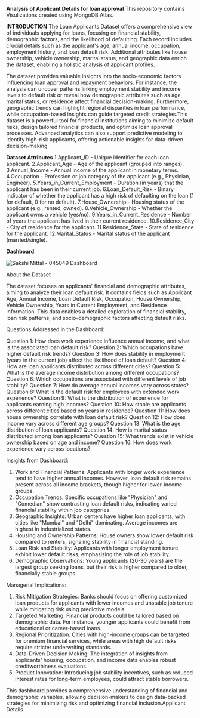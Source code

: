 **Analysis of Applicant Details for loan approval**
This repository contains Visulizations created using MongoDB Atlas.

**INTRODUCTION**
The Loan Applicants Dataset offers a comprehensive view of individuals applying for loans, focusing on financial stability, demographic factors, and the likelihood of defaulting. Each record includes crucial details such as the applicant's age, annual income, occupation, employment history, and loan default risk. Additional attributes like house ownership, vehicle ownership, marital status, and geographic data enrich the dataset, enabling a holistic analysis of applicant profiles.

The dataset provides valuable insights into the socio-economic factors influencing loan approval and repayment behaviors. For instance, the analysis can uncover patterns linking employment stability and income levels to default risk or reveal how demographic attributes such as age, marital status, or residence affect financial decision-making. Furthermore, geographic trends can highlight regional disparities in loan performance, while occupation-based insights can guide targeted credit strategies.This dataset is a powerful tool for financial institutions aiming to minimize default risks, design tailored financial products, and optimize loan approval processes. Advanced analytics can also support predictive modeling to identify high-risk applicants, offering actionable insights for data-driven decision-making.

**Dataset Attributes**
1.Applicant_ID - Unique identifier for each loan applicant.
2.Applicant_Age - Age of the applicant (grouped into ranges).
3.Annual_Income - Annual income of the applicant in monetary terms.
4.Occupation - Profession or job category of the applicant (e.g., Physician, Engineer).
5.Years_in_Current_Employment - Duration (in years) that the applicant has been in their current job.
6.Loan_Default_Risk - Binary indicator of whether the applicant has a high risk of defaulting on the loan (1 for default, 0 for no default).
7.House_Ownership - Housing status of the applicant (e.g., rented, owned).
8.Vehicle_Ownership - Whether the applicant owns a vehicle (yes/no).
9.Years_in_Current_Residence - Number of years the applicant has lived in their current residence.
10.Residence_City - City of residence for the applicant.
11.Residence_State - State of residence for the applicant.
12.Marital_Status - Marital status of the applicant (married/single).

**Dashboard**



![Sakshi Mittal - 045049 Dashboard](https://github.com/user-attachments/assets/df49658b-5d85-4e19-a942-c71d884388d6)






About the Dataset

The dataset focuses on applicants' financial and demographic attributes, aiming to analyze their loan default risk. It contains fields such as Applicant Age, Annual Income, Loan Default Risk, Occupation, House Ownership, Vehicle Ownership, Years in Current Employment, and Residence information. This data enables a detailed exploration of financial stability, loan risk patterns, and socio-demographic factors affecting default risks.

Questions Addressed in the Dashboard:

Question 1: How does work experience influence annual income, and what is the associated loan default risk?
Question 2: Which occupations have higher default risk trends?
Question 3: How does stability in employment (years in the current job) affect the likelihood of loan default?
Question 4: How are loan applicants distributed across different cities?
Question 5: What is the average income distribution among different occupations?
Question 6: Which occupations are associated with different levels of job stability?
Question 7: How do average annual incomes vary across states?
Question 8: What is the default risk for employees with extended work experience?
Question 9: What is the distribution of experience for applicants earning high incomes?
Question 10: How stable are applicants across different cities based on years in residence?
Question 11: How does house ownership correlate with loan default risk?
Question 12: How does income vary across different age groups?
Question 13: What is the age distribution of loan applicants?
Question 14: How is marital status distributed among loan applicants?
Question 15: What trends exist in vehicle ownership based on age and income?
Question 16: How does work experience vary across locations?

Insights from Dashboard:

1. Work and Financial Patterns: Applicants with longer work experience tend to have higher annual incomes. However, loan default risk remains present across all income brackets, though higher for lower-income groups.
2. Occupation Trends: Specific occupations like "Physician" and "Comedian" show contrasting loan default risks, indicating varied financial stability within job categories.
3. Geographic Insights: Urban centers have higher loan applicants, with cities like "Mumbai" and "Delhi" dominating. Average incomes are highest in industrialized states.
4. Housing and Ownership Patterns: House owners show lower default risk compared to renters, signaling stability in financial standing.
5. Loan Risk and Stability: Applicants with longer employment tenure exhibit lower default risks, emphasizing the role of job stability.
6. Demographic Observations: Young applicants (20-30 years) are the largest group seeking loans, but their risk is higher compared to older, financially stable groups.


Managerial Implications:

1. Risk Mitigation Strategies: Banks should focus on offering customized loan products for applicants with lower incomes and unstable job tenure while mitigating risk using predictive models.
2. Targeted Marketing: Financial products could be tailored based on demographic data. For instance, younger applicants could benefit from educational or career-based loans.
3. Regional Prioritization: Cities with high-income groups can be targeted for premium financial services, while areas with high default risks require stricter underwriting standards.
4. Data-Driven Decision Making: The integration of insights from applicants' housing, occupation, and income data enables robust creditworthiness evaluations.
5. Product Innovation: Introducing job stability incentives, such as reduced interest rates for long-term employees, could attract stable borrowers.
   
This dashboard provides a comprehensive understanding of financial and demographic variables, allowing decision-makers to design data-backed strategies for minimizing risk and optimizing financial inclusion.Applicant Details
